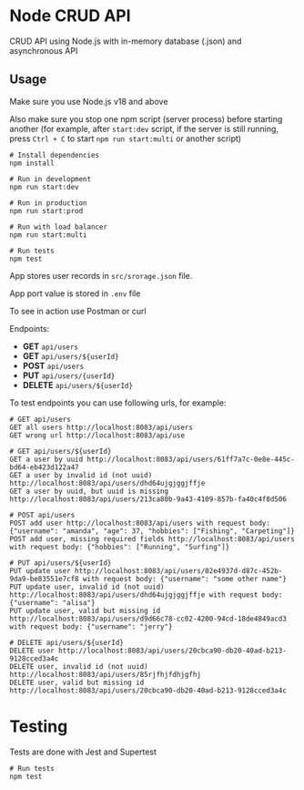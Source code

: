 # Node CRUD API

CRUD API using Node.js with in-memory database (.json) and asynchronous API

## Usage

Make sure you use Node.js v18 and above

Also make sure you stop one npm script (server process) before starting another (for example, after `start:dev` script, if the server is still running, press `Ctrl + C` to start `npm run start:multi` or another script)

```
# Install dependencies
npm install

# Run in development
npm run start:dev

# Run in production
npm run start:prod

# Run with load balancer
npm run start:multi

# Run tests
npm test
```

App stores user records in `src/srorage.json` file.

App port value is stored in `.env` file

To see in action use Postman or curl

Endpoints:

- **GET** `api/users`
- **GET** `api/users/${userId}`
- **POST** `api/users`
- **PUT** `api/users/{userId}`
- **DELETE** `api/users/${userId}`

To test endpoints you can use following urls, for example:

```
# GET api/users
GET all users http://localhost:8083/api/users
GET wrong url http://localhost:8083/api/use

# GET api/users/${userId}
GET a user by uuid http://localhost:8083/api/users/61ff7a7c-0e8e-445c-bd64-eb423d122a47
GET a user by invalid id (not uuid) http://localhost:8083/api/users/dhd64ujgjggjffje
GET a user by uuid, but uuid is missing http://localhost:8083/api/users/213ca80b-9a43-4109-857b-fa40c4f8d506

# POST api/users
POST add user http://localhost:8083/api/users with request body: {"username": "amanda", "age": 37, "hobbies": ["Fishing", "Carpeting"]}
POST add user, missing required fields http://localhost:8083/api/users with request body: {"hobbies": ["Running", "Surfing"]}

# PUT api/users/${userId}
PUT update user http://localhost:8083/api/users/02e4937d-d87c-452b-9da9-be83551e7cf8 with request body: {"username": "some other name"}
PUT update user, invalid id (not uuid) http://localhost:8083/api/users/dhd64ujgjggjffje with request body: {"username": "alisa"}
PUT update user, valid but missing id http://localhost:8083/api/users/d9d66c78-cc02-4200-94cd-18de4849acd3 with request body: {"username": "jerry"}

# DELETE api/users/${userId}
DELETE user http://localhost:8083/api/users/20cbca90-db20-40ad-b213-9128cced3a4c
DELETE user, invalid id (not uuid) http://localhost:8083/api/users/85rjfhjfdhjgfhj
DELETE user, valid but missing id http://localhost:8083/api/users/20cbca90-db20-40ad-b213-9128cced3a4c
```

# Testing

Tests are done with Jest and Supertest

```
# Run tests
npm test
```
